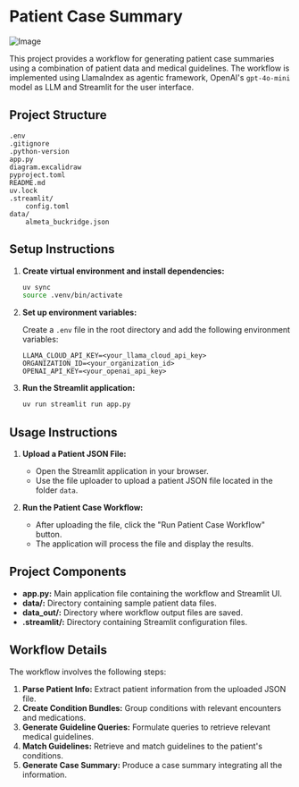 # Patient Case Summary

![Image](https://github.com/user-attachments/assets/2a6377b2-405e-42bb-9538-f06cf7ea6b50)

This project provides a workflow for generating patient case summaries using a combination of patient data and medical guidelines. The workflow is implemented using LlamaIndex as agentic framework, OpenAI's `gpt-4o-mini` model as LLM and Streamlit for the user interface.

## Project Structure

```
.env
.gitignore
.python-version
app.py
diagram.excalidraw
pyproject.toml
README.md
uv.lock
.streamlit/
    config.toml
data/
    almeta_buckridge.json
```

## Setup Instructions

1. **Create virtual environment and install dependencies:**

    ```bash
    uv sync
    source .venv/bin/activate
    ```

4. **Set up environment variables:**

    Create a `.env` file in the root directory and add the following environment variables:

    ```env
    LLAMA_CLOUD_API_KEY=<your_llama_cloud_api_key>
    ORGANIZATION_ID=<your_organization_id>
    OPENAI_API_KEY=<your_openai_api_key>
    ```

5. **Run the Streamlit application:**

    ```bash
    uv run streamlit run app.py
    ```

## Usage Instructions

1. **Upload a Patient JSON File:**

    - Open the Streamlit application in your browser.
    - Use the file uploader to upload a patient JSON file located in the folder `data`.

2. **Run the Patient Case Workflow:**

    - After uploading the file, click the "Run Patient Case Workflow" button.
    - The application will process the file and display the results.

## Project Components

- **app.py:** Main application file containing the workflow and Streamlit UI.
- **data/:** Directory containing sample patient data files.
- **data_out/:** Directory where workflow output files are saved.
- **.streamlit/:** Directory containing Streamlit configuration files.

## Workflow Details

The workflow involves the following steps:

1. **Parse Patient Info:** Extract patient information from the uploaded JSON file.
2. **Create Condition Bundles:** Group conditions with relevant encounters and medications.
3. **Generate Guideline Queries:** Formulate queries to retrieve relevant medical guidelines.
4. **Match Guidelines:** Retrieve and match guidelines to the patient's conditions.
5. **Generate Case Summary:** Produce a case summary integrating all the information.

